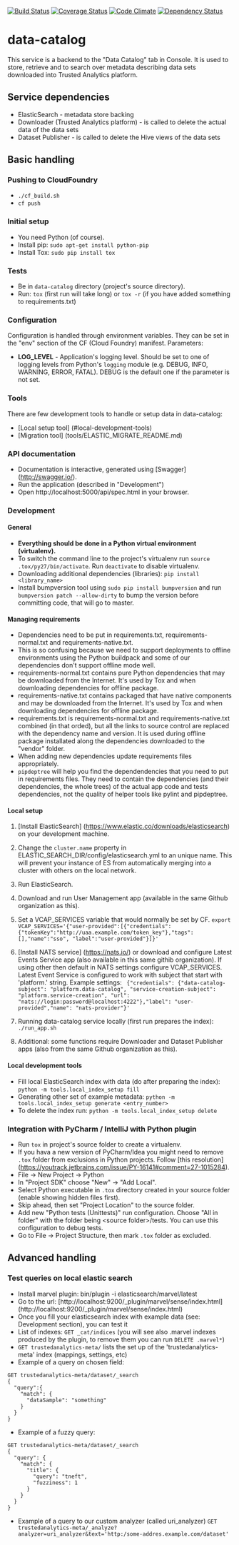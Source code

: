 [![Build Status](https://travis-ci.org/trustedanalytics/data-catalog.svg?branch=master)](https://travis-ci.org/trustedanalytics/data-catalog)
[![Coverage Status](https://coveralls.io/repos/trustedanalytics/data-catalog/badge.svg?branch=master&service=github)](https://coveralls.io/github/trustedanalytics/data-catalog?branch=master)
[![Code Climate](https://codeclimate.com/github/trustedanalytics/data-catalog/badges/gpa.svg)](https://codeclimate.com/github/trustedanalytics/data-catalog)
[![Dependency Status](https://gemnasium.com/trustedanalytics/data-catalog.svg)](https://gemnasium.com/trustedanalytics/data-catalog)

data-catalog
============

This service is a backend to the "Data Catalog" tab in Console.
It is used to store, retrieve and to search over metadata describing data sets downloaded into Trusted Analytics platform.

## Service dependencies
* ElasticSearch - metadata store backing
* Downloader (Trusted Analytics platform) - is called to delete the actual data of the data sets
* Dataset Publisher - is called to delete the Hive views of the data sets

## Basic handling

### Pushing to CloudFoundry
* `./cf_build.sh`
* `cf push`

### Initial setup
* You need Python (of course).
* Install pip: `sudo apt-get install python-pip`
* Install Tox: `sudo pip install tox`

### Tests
* Be in `data-catalog` directory (project's source directory).
* Run: `tox` (first run will take long) or `tox -r` (if you have added something to requirements.txt)

### Configuration
Configuration is handled through environment variables. They can be set in the "env" section of the CF (Cloud Foundry) manifest.
Parameters:
* **LOG_LEVEL** - Application's logging level. Should be set to one of logging levels from Python's `logging` module (e.g. DEBUG, INFO, WARNING, ERROR, FATAL). DEBUG is the default one if the parameter is not set.

### Tools
There are few development tools to handle or setup data in data-catalog:
* [Local setup tool] (#local-development-tools)
* [Migration tool] (tools/ELASTIC_MIGRATE_README.md)

### API documentation
* Documentation is interactive, generated using [Swagger] (http://swagger.io/).
* Run the application (described in "Development")
* Open http://localhost:5000/api/spec.html in your browser.

### Development

#### General
* **Everything should be done in a Python virtual environment (virtualenv).**
* To switch the command line to the project's virtualenv run `source .tox/py27/bin/activate`. Run `deactivate` to disable virtualenv.
* Downloading additional dependencies (libraries): `pip install <library_name>`
* Install bumpversion tool using `sudo pip install bumpversion` and run `bumpversion patch --allow-dirty` to bump the version before committing code, that will go to master.

#### Managing requirements
* Dependencies need to be put in requirements.txt, requirements-normal.txt and requirements-native.txt.
* This is so confusing because we need to support deployments to offline environments using the Python buildpack and some of our dependencies don't support offline mode well.
* requirements-normal.txt contains pure Python dependencies that may be downloaded from the Internet. It's used by Tox and when downloading dependencies for offline package.
* requirements-native.txt contains packaged that have native components and may be downloaded from the Internet. It's used by Tox and when downloading dependencies for offline package.
* requirements.txt is requirements-normal.txt and requirements-native.txt combined (in that orded), but all the links to source control are replaced with the dependency name and version. It is used during offline package installated along the dependencies downloaded to the "vendor" folder.
* When adding new dependencies update requirements files appropriately.
* `pipdeptree` will help you find the dependendencies that you need to put in requirements files. They need to contain the dependencies (and their dependencies, the whole trees) of the actual app code and tests dependencies, not the quality of helper tools like pylint and pipdeptree.

#### Local setup
1. [Install ElasticSearch] (https://www.elastic.co/downloads/elasticsearch) on your development machine.
1. Change the `cluster.name` property in ELASTIC_SEARCH_DIR/config/elasticsearch.yml to an unique name. This will prevent your instance of ES from automatically merging into a cluster with others on the local network.
1. Run ElasticSearch.
1. Download and run User Management app (available in the same Github organization as this).
1. Set a VCAP_SERVICES variable that would normally be set by CF.
```export VCAP_SERVICES='{"user-provided":[{"credentials":{"tokenKey":"http://uaa.example.com/token_key"},"tags":[],"name":"sso", "label":"user-provided"}]}'```
1. [Install NATS service] (https://nats.io/) or download and configure Latest Events Service app (also available in this same githib organization). If using other then default in NATS settings configure VCAP_SERVICES. Latest Event Service is configured to work with subject that start with 'platform.' string. Example settings:
``` {"credentials": {"data-catalog-subject": "platform.data-catalog", "service-creation-subject": "platform.service-creation", "url": "nats://login:password@localhost:4222"},"label": "user-provided","name": "nats-provider"}'```

1. Running data-catalog service locally (first run prepares the index): `./run_app.sh`
1. Additional: some functions require Downloader and Dataset Publisher apps (also from the same Github organization as this).

#### Local development tools
* Fill local ElasticSearch index with data (do after preparing the index): `python -m tools.local_index_setup fill`
* Generating other set of example metadata: `python -m tools.local_index_setup generate <entry_number>`
* To delete the index run: `python -m tools.local_index_setup delete`


### Integration with PyCharm / IntelliJ with Python plugin
* Run `tox` in project's source folder to create a virtualenv.
* If you hava a new version of PyCharm/Idea you might need to remove `.tox` folder from exclusions in Python projects. Follow [this resolution] (https://youtrack.jetbrains.com/issue/PY-16141#comment=27-1015284).
* File -> New Project -> Python
* In "Project SDK" choose "New" -> "Add Local".
* Select Python executable in `.tox` directory created in your source folder (enable showing hidden files first).
* Skip ahead, then set "Project Location" to the source folder.
* Add new "Python tests (Unittests)" run configuration. Choose "All in folder" with the folder being &lt;source folder&gt;/tests. You can use this configuration to debug tests.
* Go to File -> Project Structure, then mark `.tox` folder as excluded.

## Advanced handling

### Test queries on local elastic search
* Install marvel plugin: bin/plugin -i elasticsearch/marvel/latest
* Go to the url: [http://localhost:9200/_plugin/marvel/sense/index.html] (http://localhost:9200/_plugin/marvel/sense/index.html)
* Once you fill your elasticsearch index with example data (see: Development section), you can test it
* List of indexes: `GET _cat/indices` (you will see also .marvel indexes produced by the plugin, to remove them you can run `DELETE .marvel*`)
* `GET trustedanalytics-meta/` lists the set up of the 'trustedanalytics-meta' index (mappings, settings, etc)
* Example of a query on chosen field:
```
GET trustedanalytics-meta/dataset/_search
{
  "query":{
    "match": {
      "dataSample": "something"
    }
  }
}
```
* Example of a fuzzy query:
```
GET trustedanalytics-meta/dataset/_search
{
  "query": {
    "match": {
      "title": {
        "query": "tneft",
        "fuzziness": 1
      }
    }
  }
}
```
* Example of a query to our custom analyzer (called uri_analyzer)
`GET trustedanalytics-meta/_analyze?analyzer=uri_analyzer&text='http:/some-addres.example.com/dataset'`

